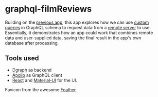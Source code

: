# graphql-filmReviews

Building on the [previous app](https://github.com/selectiveduplicate/graphql-filmquery), this app explores how we can use [custom queries](https://dgraph.io/docs/graphql/custom/directive/#calling-graphql-custom-resolvers) in GraphQL schema to request data from a [remote server](https://play.dgraph.io/) to use. Essentially, it demonstrates how an app could work that combines remote data and user-supplied data, saving the final result in the app's own database after processing.

## Tools used
* [Dgraph](https://dgraph.io/) as backend
* [Apollo](https://www.apollographql.com/) as GraphQL client
* [React](https://reactjs.org/) and [Material-UI](https://material-ui.com/) for the UI.

Favicon from the awesome [Feather](https://feathericons.com/).